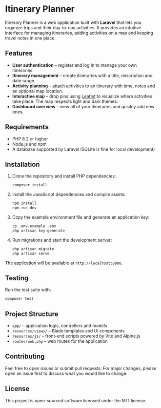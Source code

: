 # Itinerary Planner

Itinerary Planner is a web application built with **Laravel** that lets you organize trips and their day-to-day activities. It provides an intuitive interface for managing itineraries, adding activities on a map and keeping travel notes in one place.

## Features
- **User authentication** – register and log in to manage your own itineraries.
- **Itinerary management** – create itineraries with a title, description and date range.
- **Activity planning** – attach activities to an itinerary with time, notes and an optional map location.
- **Interactive map** – drop pins using [Leaflet](https://leafletjs.com/) to visualize where activities take place. The map respects light and dark themes.
- **Dashboard overview** – view all of your itineraries and quickly add new ones.

## Requirements
- PHP 8.2 or higher
- Node.js and npm
- A database supported by Laravel (SQLite is fine for local development)

## Installation
1. Clone the repository and install PHP dependencies:
   ```bash
   composer install
   ```
2. Install the JavaScript dependencies and compile assets:
   ```bash
   npm install
   npm run dev
   ```
3. Copy the example environment file and generate an application key:
   ```bash
   cp .env.example .env
   php artisan key:generate
   ```
4. Run migrations and start the development server:
   ```bash
   php artisan migrate
   php artisan serve
   ```
The application will be available at `http://localhost:8000`.

## Testing
Run the test suite with:
```bash
composer test
```

## Project Structure
- `app/` – application logic, controllers and models
- `resources/views/` – Blade templates and UI components
- `resources/js/` – front-end scripts powered by Vite and Alpine.js
- `routes/web.php` – web routes for the application

## Contributing
Feel free to open issues or submit pull requests. For major changes, please open an issue first to discuss what you would like to change.

## License
This project is open-sourced software licensed under the MIT license.
